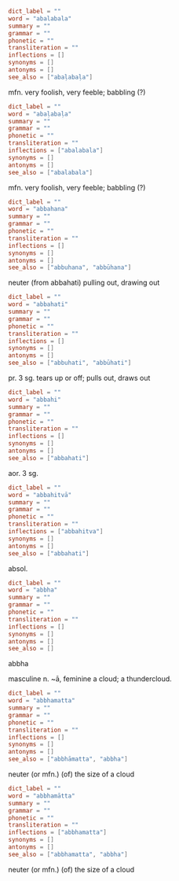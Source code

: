 ``` toml
dict_label = ""
word = "abalabala"
summary = ""
grammar = ""
phonetic = ""
transliteration = ""
inflections = []
synonyms = []
antonyms = []
see_also = ["abaḷabaḷa"]
```

mfn. very foolish, very feeble; babbling (?)

``` toml
dict_label = ""
word = "abaḷabaḷa"
summary = ""
grammar = ""
phonetic = ""
transliteration = ""
inflections = ["abalabala"]
synonyms = []
antonyms = []
see_also = ["abalabala"]
```

mfn. very foolish, very feeble; babbling (?)

``` toml
dict_label = ""
word = "abbahana"
summary = ""
grammar = ""
phonetic = ""
transliteration = ""
inflections = []
synonyms = []
antonyms = []
see_also = ["abbuhana", "abbūhana"]
```

neuter (from abbahati) pulling out, drawing out

``` toml
dict_label = ""
word = "abbahati"
summary = ""
grammar = ""
phonetic = ""
transliteration = ""
inflections = []
synonyms = []
antonyms = []
see_also = ["abbuhati", "abbūhati"]
```

pr. 3 sg. tears up or off; pulls out, draws out

``` toml
dict_label = ""
word = "abbahi"
summary = ""
grammar = ""
phonetic = ""
transliteration = ""
inflections = []
synonyms = []
antonyms = []
see_also = ["abbahati"]
```

aor. 3 sg.

``` toml
dict_label = ""
word = "abbahitvā"
summary = ""
grammar = ""
phonetic = ""
transliteration = ""
inflections = ["abbahitva"]
synonyms = []
antonyms = []
see_also = ["abbahati"]
```

absol.

``` toml
dict_label = ""
word = "abbha"
summary = ""
grammar = ""
phonetic = ""
transliteration = ""
inflections = []
synonyms = []
antonyms = []
see_also = []
```

abbha

masculine n. \~ā, feminine a cloud; a thundercloud.

``` toml
dict_label = ""
word = "abbhamatta"
summary = ""
grammar = ""
phonetic = ""
transliteration = ""
inflections = []
synonyms = []
antonyms = []
see_also = ["abbhāmatta", "abbha"]
```

neuter (or mfn.) (of) the size of a cloud

``` toml
dict_label = ""
word = "abbhamātta"
summary = ""
grammar = ""
phonetic = ""
transliteration = ""
inflections = ["abbhamatta"]
synonyms = []
antonyms = []
see_also = ["abbhamatta", "abbha"]
```

neuter (or mfn.) (of) the size of a cloud